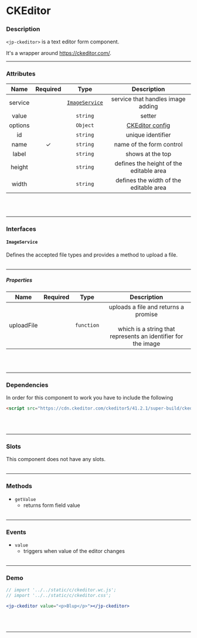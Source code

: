 <!-- import '../../static/c/ckeditor.wc.js';
import '../../static/c/ckeditor.css'; -->

# CKEditor

### Description

`<jp-ckeditor>` is a text editor form component.

It's a wrapper around https://ckeditor.com/.
****

### Attributes

| **Name** | **Required** |            **Type**             |                          **Description**                           |
| :------: | :----------: | :-----------------------------: | :----------------------------------------------------------------: |
| service  |              | [`ImageService`](#imageservice) |                 service that handles image adding                  |
|  value   |              |            `string`             |                               setter                               |
| options  |              |            `Object`             | [CKEditor config](https://ckeditor.com/docs/ckeditor5/latest/api/) |
|    id    |              |            `string`             |                         unique identifier                          |
|   name   |      ✓       |            `string`             |                      name of the form control                      |
|  label   |              |            `string`             |                          shows at the top                          |
| height   |              |            `string`             |               defines the height of the editable area              |
|  width   |              |            `string`             |               defines the width of the editable area               |
<br></br>
****

### Interfaces

#### `ImageService`

Defines the accepted file types and provides a method to upload a file.
<br></br>
****

##### Properties

|  **Name**  | **Required** |  **Type**  |                                               **Description**                                                |
| :--------: | :----------: | :--------: | :----------------------------------------------------------------------------------------------------------: |
| uploadFile |              | `function` | uploads a file and returns a promise <br></br> which is a string that represents an identifier for the image |

<br></br>
****

### Dependencies

In order for this component to work you have to include the following

```html
<script src="https://cdn.ckeditor.com/ckeditor5/41.2.1/super-build/ckeditor.js"></script>
```
<br></br>
****

### Slots

This component does not have any slots.
<br></br>
****

### Methods

- `getValue`
  - returns form field value
<br></br>
****

### Events

- `value`
  - triggers when value of the editor changes
<br></br>
****

### Demo

```jsx live
// import '../../static/c/ckeditor.wc.js';
// import '../../static/c/ckeditor.css';

<jp-ckeditor value="<p>Blup</p>"></jp-ckeditor>
```
<br></br>
****